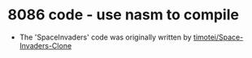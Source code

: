 # 8086 code - use nasm to compile
+ The 'SpaceInvaders' code was originally written by [timotei/Space-Invaders-Clone](https://github.com/timotei/Space-Invaders-Clonew)
